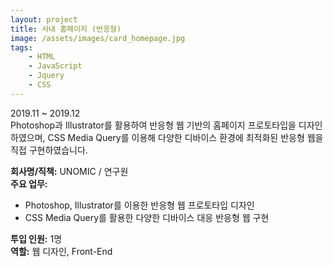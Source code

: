 ```yaml
---
layout: project
title: 사내 홈페이지 (반응형)
image: /assets/images/card_homepage.jpg
tags:
    - HTML
    - JavaScript
    - Jquery
    - CSS
---
```


2019.11 ~ 2019.12  
Photoshop과 Illustrator를 활용하여 반응형 웹 기반의 홈페이지 프로토타입을 디자인하였으며, CSS Media Query를 이용해 다양한 디바이스 환경에 최적화된 반응형 웹을 직접 구현하였습니다.

**회사명/직책:** UNOMIC / 연구원  
**주요 업무:**

-   Photoshop, Illustrator를 이용한 반응형 웹 프로토타입 디자인
-   CSS Media Query를 활용한 다양한 디바이스 대응 반응형 웹 구현

**투입 인원:** 1명  
**역할:** 웹 디자인, Front-End
